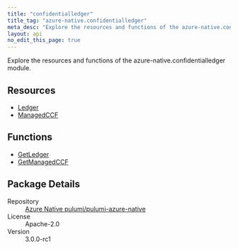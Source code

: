 ```yaml
---
title: "confidentialledger"
title_tag: "azure-native.confidentialledger"
meta_desc: "Explore the resources and functions of the azure-native.confidentialledger module."
layout: api
no_edit_this_page: true
---
```


<!-- WARNING: this file was generated by Pulumi Docs Generator. -->
<!-- Do not edit by hand unless you're certain you know what you are doing! -->

Explore the resources and functions of the azure-native.confidentialledger module.

<h2 id="resources">Resources</h2>
<ul class="api">
    <li><a href="ledger/" title="Ledger">Ledger</a></li>
    <li><a href="managedccf/" title="ManagedCCF">ManagedCCF</a></li>
</ul>

<h2 id="functions">Functions</h2>
<ul class="api">
    <li><a href="getledger/" title="GetLedger">GetLedger</a></li>
    <li><a href="getmanagedccf/" title="GetManagedCCF">GetManagedCCF</a></li>
</ul>

<h2 id="package-details">Package Details</h2>
<dl class="package-details">
	<dt>Repository</dt>
	<dd><a href="https://github.com/pulumi/pulumi-azure-native">Azure Native pulumi/pulumi-azure-native</a></dd>
	<dt>License</dt>
	<dd>Apache-2.0</dd>
	<dt>Version</dt>
	<dd>3.0.0-rc1</dd>
</dl>

